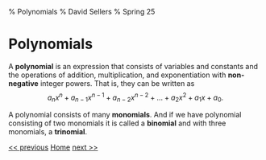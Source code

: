 % Polynomials
% David Sellers
% Spring 25

# Polynomials

A **polynomial** is an expression that consists of variables and constants and the operations of addition, multiplication, and exponentiation with **non-negative** integer powers. That is, they can be written as $$a_{n}x^{n} + a_{n-1}x^{n-1} + a_{n-2}x^{n-2} + \dots + a_{2}x^{2} + a_{1}x + a_{0}.$$

A polynomial consists of many **monomials**. And if we have polynomial consisting of two monomials it is called a **binomial** and with three monomials, a **trinomial**.

[<< previous](../unit2/day2.html) [Home](../index.html) [next >>](day4.html)
